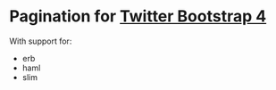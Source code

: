 # Pagination for [Twitter Bootstrap 4](http://v4-alpha.getbootstrap.com/components/pagination/)

With support for:

- erb
- haml
- slim
